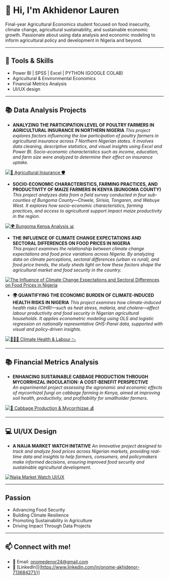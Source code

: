 # 👋 Hi, I'm Akhidenor Lauren
Final-year Agricultural Economics student focused on food insecurity, climate change, agricultural sustainability, and sustainable economic growth. Passionate about using data analysis and economic modeling to inform agricultural policy and development in Nigeria and beyond.



--------
## 🧰 Tools & Skills
- Power BI | SPSS | Excel | PYTHON (GOOGLE COLAB)
- Agricultural & Environmental Economics
- Financial Metrics Analysis
- UI/UX design



--------
## 📚 Data Analysis Projects
- **ANALYZING THE PARTICIPATION LEVEL OF POULTRY FARMERS IN AGRICULTURAL INSURANCE IN NORTHERN NIGERIA**
   *This project explores factors influencing the low participation of poultry farmers in agricultural insurance across 7 Northern Nigerian states. It involves data cleaning, descriptive statistics, and visual insights using Excel and Power BI. Socio-economic characteristics such as income, education, and farm size were analyzed to determine their effect on insurance uptake.*

[![🌾 Agricultural Insurance 🛡️](https://img.shields.io/badge/GitHub-🌾_Agricultural_Insurance_🛡️-purple?logo=github&labelColor=red)](https://github.com/Lauren-Akhidenor/Agricultural-Insurance-Northern-State-Nigeria/blob/main/README.md)

  
- **SOCIO-ECONOMIC CHARACTERISTICS, FARMING PRACTICES, AND PRODUCTIVITY OF MAIZE FARMERS IN KENYA (BUNGOMA COUNTY)**  
  *This project analyzes data from a field survey conducted in four sub-counties of Bungoma County—Chwele, Sirisia, Tongaren, and Webuye West. It explores how socio-economic characteristics, farming practices, and access to agricultural support impact maize productivity in the region.*

[![🌍 Bungoma Kenya Analysis 📊](https://img.shields.io/badge/GitHub-🌍_Bungoma_Kenya_Analysis_📊-blue?logo=github)](https://github.com/Lauren-Akhidenor/Analysis-for-Bungoma-Kenya./blob/main/Analysis-for-Bungoma-Kenya.README.md)
  
  
- **THE INFLUENCE OF CLIMATE CHANGE EXPECTATIONS AND SECTORAL DIFFERENCES ON FOOD PRICES IN NIGERIA**  
  *This project examines the relationship between climate change expectations and food price variations across Nigeria. By analyzing data on climate perceptions, sectoral differences (urban vs rural), and food price trends, the study sheds light on how these factors shape the agricultural market and food security in the country.*


[![The Influence of Climate Change Expectations and Sectoral Differences on Food Prices in Nigeria](https://img.shields.io/badge/GitHub-Project%20Details-blue?logo=github&logoColor=white)](https://github.com/Lauren-Akhidenor/Foodprice_ClimateChange)



- **🌍 QUANTIFYING THE ECONOMIC BURDEN OF CLIMATE-INDUCED HEALTH RISKS IN NIGERIA**
*This project examines how climate-induced health risks (CIHR)—such as heat stress, malaria, and cholera—affect labour productivity and food security in Nigerian agricultural households. It applies econometric modeling using OLS and logistic regression on nationally representative GHS-Panel data, supported with visual and policy-driven insights.*

[![🧑🏽‍🌾 Climate Health & Labour 📉](https://img.shields.io/badge/GitHub-🧑🏽‍🌾_Climate_Health_&_Labour_📉-beige?logo=github&labelColor=brown)](https://github.com/Onomedenor/QUANTIFYING-THE-ECONOMIC-BURDEN-OF-CLIMATE-INDUCED-HEALTH-RISKS-IN-NIGERIA/blob/main/README.md)




--------
 ## 📚 Financial Metrics Analysis
- **ENHANCING SUSTAINABLE CABBAGE PRODUCTION THROUGH MYCORRHIZAL INOCULATION: A COST-BENEFIT PERSPECTIVE**  
  *An experimental project assessing the agronomic and economic effects of mycorrhizal fungi on cabbage farming in Kenya, aimed at improving soil health, productivity, and profitability for smallholder farmers.*

[![🥬 Cabbage Production & Mycorrhizae 💰](https://img.shields.io/badge/GitHub-🥬_Cabbage_Production_&_Mycorrhizae_💰-brown?logo=github&labelColor=darkgreen)](https://github.com/Lauren-Akhidenor/Cost-Benefit-Analysis-Cabbage/blob/main/README.md)



--------
 ## 💻 UI/UX Design
 - **A NAIJA MARKET WATCH INITATIVE**
*An innovative project designed to track and analyze food prices across Nigerian markets, providing real-time data and insights to help farmers, consumers, and policymakers make informed decisions, ensuring improved food security and sustainable agricultural development.*

[![Naija Market Watch UI/UX](https://img.shields.io/badge/Naija_Market_Watch_UI%2FUX-green?logo=figma&logoColor=white&labelColor=darkgreen)](https://github.com/Lauren-Akhidenor/NWM/blob/main/README.md)



--------
## Passion
- Advancing Food Security  
- Building Climate Resilience  
- Promoting Sustainability in Agriculture  
- Driving Impact Through Data Projects



--------
## 📫 Connect with me!
- 📧 Email: onomedenor24@gmail.com  
- 💼 [LinkedIn][(https://www.linkedin.com/in/onome-akhidenor-713684271/)]  
